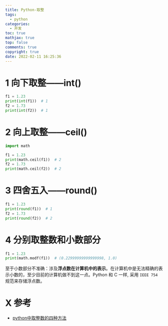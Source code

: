 ```yaml
---
title: Python-取整
tags:
  - python
categories:
  - 开发
toc: true
mathjax: true
top: false
comments: true
copyright: true
date: 2022-02-11 16:25:36
---
```


# 1 向下取整——int()

```python
f1 = 1.23
print(int(f1))  # 1
f2 = 1.73
print(int(f2))  # 1
```

# 2 向上取整——ceil()

```python
import math

f1 = 1.23
print(math.ceil(f1))  # 2
f2 = 1.73
print(math.ceil(f2))  # 2
```

# 3 四舍五入——round()

```python
f1 = 1.23
print(round(f1))  # 1
f2 = 1.73
print(round(f2))  # 2
```

# 4 分别取整数和小数部分

```python
f1 = 1.23
print(math.modf(f1))  # (0.22999999999999998, 1.0)
```

至于小数部分不准确：涉及**浮点数在计算机中的表示**。在计算机中是无法精确的表示小数的，至少目前的计算机做不到这一点。Python 和 C 一样, 采用 `IEEE 754` 规范来存储浮点数。

# X 参考

* [python中取整数的四种方法](https://zhuanlan.zhihu.com/p/365406577)
